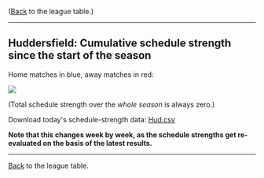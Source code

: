 ---
---
([Back](/leagues/england-premier-league) to the league table.)

-----

## Huddersfield: Cumulative schedule strength since the start of the season

Home matches in blue, away matches in red:


![](/assets/leagues/england-premier-league/2017/schedule-strengths/Hud.png)

(Total schedule strength over the *whole season* is always zero.)


Download today's schedule-strength data: [Hud.csv](/assets/leagues/england-premier-league/2017/schedule-strengths/Hud.csv)

**Note that this changes week by week, as the schedule strengths get re-evaluated on the
basis of the latest results.**

-----

[Back](/leagues/england-premier-league) to the league table.


